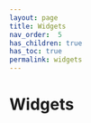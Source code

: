 ```yaml
---
layout: page
title: Widgets
nav_order:  5
has_children: true
has_toc: true
permalink: widgets
---
```


# Widgets
